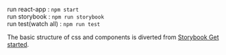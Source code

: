run react-app : `npm start`  
run storybook : `npm run storybook`  
run test(watch all) : `npm run test`

The basic structure of css and components is diverted from [Storybook Get started](https://storybook.js.org/docs/react/get-started/introduction).
